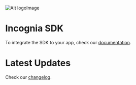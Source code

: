 ![Alt logoImage][logo]

Incognia SDK
===

To integrate the SDK to your app, check our [documentation][docs].

Latest Updates
===

Check our [changelog].

[logo]:  https://www.incognia.com/hubfs/US/Brand/Logo/logo-incognia-purple.svg
[changelog]:  ./CHANGELOG.md
[docs]: https://developer.incognia.com/docs/br/v6/sdk/react-native/setup
